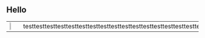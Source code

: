 ## **Hello**
<table style="border:none"; style="width:100%">
<colgroup>
    <col span="1" style="width: 70%;">
    <col span="1" style="width: 15%;">
</colgroup>

<tbody>
    <tr>
        <td> <img src="https://github.com/Johnchauyu/johnchauyu/blob/main/CuteShiba.gif" width="45%" height="45%"/> </td>
        <td> testtesttesttesttesttesttesttesttesttesttesttesttesttesttesttesttesttesttesttesttesttesttesttesttesttesttesttesttesttesttesttesttesttesttesttesttesttesttesttesttest</td>
    </tr>
</tbody>
</table>


<!--
**Johnchauyu/johnchauyu** is a ✨ _special_ ✨ repository because its `README.md` (this file) appears on your GitHub profile.

Here are some ideas to get you started:

- 🔭 I’m currently working on ...
- 🌱 I’m currently learning ...
- 👯 I’m looking to collaborate on ...
- 🤔 I’m looking for help with ...
- 💬 Ask me about ...
- 📫 How to reach me: ...
- 😄 Pronouns: ...
- ⚡ Fun fact: ...
-->
